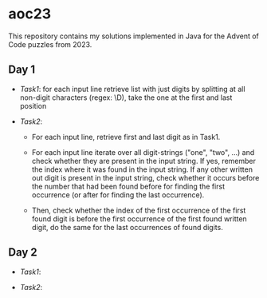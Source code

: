 # aoc23

This repository contains my solutions implemented in Java for the Advent of Code puzzles from 2023.

## Day 1

- *Task1*: for each input line retrieve list with just digits by splitting at all non-digit characters (regex: \D), take the one at the first and last position


- *Task2*: 
    - For each input line, retrieve first and last digit as in Task1. 
    
    - For each input line iterate over all digit-strings ("one", "two", ...) and check whether they are present in the input string. If yes, remember the index where it was found in the input string. If any other written out digit is present in the input string, check whether it occurs before the number that had been found before for finding the first occurrence (or after for finding the last occurrence).
    
    - Then, check whether the index of the first occurrence of the first found digit is before the first occurrence of the first found written digit, do the same for the last occurrences of found digits.

    
## Day 2

- *Task1*: 

- *Task2*: